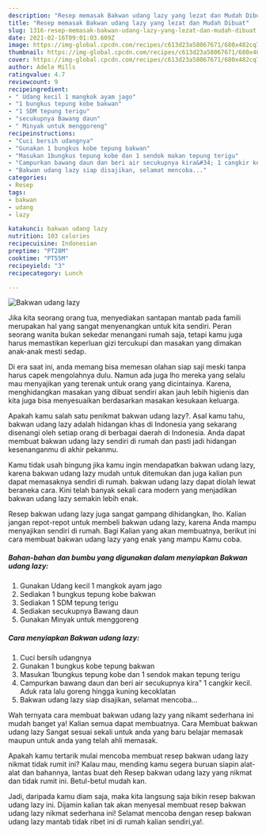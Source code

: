 ```yaml
---
description: "Resep memasak Bakwan udang lazy yang lezat dan Mudah Dibuat"
title: "Resep memasak Bakwan udang lazy yang lezat dan Mudah Dibuat"
slug: 1316-resep-memasak-bakwan-udang-lazy-yang-lezat-dan-mudah-dibuat
date: 2021-02-16T09:01:03.609Z
image: https://img-global.cpcdn.com/recipes/c613d23a58067671/680x482cq70/bakwan-udang-lazy-foto-resep-utama.jpg
thumbnail: https://img-global.cpcdn.com/recipes/c613d23a58067671/680x482cq70/bakwan-udang-lazy-foto-resep-utama.jpg
cover: https://img-global.cpcdn.com/recipes/c613d23a58067671/680x482cq70/bakwan-udang-lazy-foto-resep-utama.jpg
author: Adele Mills
ratingvalue: 4.7
reviewcount: 9
recipeingredient:
- " Udang kecil 1 mangkok ayam jago"
- "1 bungkus tepung kobe bakwan"
- "1 SDM tepung terigu"
- "secukupnya Bawang daun"
- " Minyak untuk menggoreng"
recipeinstructions:
- "Cuci bersih udangnya"
- "Gunakan 1 bungkus kobe tepung bakwan"
- "Masukan 1bungkus tepung kobe dan 1 sendok makan tepung terigu"
- "Campurkan bawang daun dan beri air secukupnya kira&#34; 1 cangkir kecil. Aduk rata lalu goreng hingga kuning kecoklatan"
- "Bakwan udang lazy siap disajikan, selamat mencoba..."
categories:
- Resep
tags:
- bakwan
- udang
- lazy

katakunci: bakwan udang lazy 
nutrition: 103 calories
recipecuisine: Indonesian
preptime: "PT28M"
cooktime: "PT55M"
recipeyield: "3"
recipecategory: Lunch

---
```



![Bakwan udang lazy](https://img-global.cpcdn.com/recipes/c613d23a58067671/680x482cq70/bakwan-udang-lazy-foto-resep-utama.jpg)

Jika kita seorang orang tua, menyediakan santapan mantab pada famili merupakan hal yang sangat menyenangkan untuk kita sendiri. Peran seorang  wanita bukan sekedar menangani rumah saja, tetapi kamu juga harus memastikan keperluan gizi tercukupi dan masakan yang dimakan anak-anak mesti sedap.

Di era  saat ini, anda memang bisa memesan olahan siap saji meski tanpa harus capek mengolahnya dulu. Namun ada juga lho mereka yang selalu mau menyajikan yang terenak untuk orang yang dicintainya. Karena, menghidangkan masakan yang dibuat sendiri akan jauh lebih higienis dan kita juga bisa menyesuaikan berdasarkan masakan kesukaan keluarga. 



Apakah kamu salah satu penikmat bakwan udang lazy?. Asal kamu tahu, bakwan udang lazy adalah hidangan khas di Indonesia yang sekarang disenangi oleh setiap orang di berbagai daerah di Indonesia. Anda dapat membuat bakwan udang lazy sendiri di rumah dan pasti jadi hidangan kesenanganmu di akhir pekanmu.

Kamu tidak usah bingung jika kamu ingin mendapatkan bakwan udang lazy, karena bakwan udang lazy mudah untuk ditemukan dan juga kalian pun dapat memasaknya sendiri di rumah. bakwan udang lazy dapat diolah lewat beraneka cara. Kini telah banyak sekali cara modern yang menjadikan bakwan udang lazy semakin lebih enak.

Resep bakwan udang lazy juga sangat gampang dihidangkan, lho. Kalian jangan repot-repot untuk membeli bakwan udang lazy, karena Anda mampu menyajikan sendiri di rumah. Bagi Kalian yang akan membuatnya, berikut ini cara membuat bakwan udang lazy yang enak yang mampu Kamu coba.

<!--inarticleads1-->

##### Bahan-bahan dan bumbu yang digunakan dalam menyiapkan Bakwan udang lazy:

1. Gunakan  Udang kecil 1 mangkok ayam jago
1. Sediakan 1 bungkus tepung kobe bakwan
1. Sediakan 1 SDM tepung terigu
1. Sediakan secukupnya Bawang daun
1. Gunakan  Minyak untuk menggoreng




<!--inarticleads2-->

##### Cara menyiapkan Bakwan udang lazy:

1. Cuci bersih udangnya
1. Gunakan 1 bungkus kobe tepung bakwan
1. Masukan 1bungkus tepung kobe dan 1 sendok makan tepung terigu
1. Campurkan bawang daun dan beri air secukupnya kira&#34; 1 cangkir kecil. Aduk rata lalu goreng hingga kuning kecoklatan
1. Bakwan udang lazy siap disajikan, selamat mencoba...




Wah ternyata cara membuat bakwan udang lazy yang nikamt sederhana ini mudah banget ya! Kalian semua dapat membuatnya. Cara Membuat bakwan udang lazy Sangat sesuai sekali untuk anda yang baru belajar memasak maupun untuk anda yang telah ahli memasak.

Apakah kamu tertarik mulai mencoba membuat resep bakwan udang lazy nikmat tidak rumit ini? Kalau mau, mending kamu segera buruan siapin alat-alat dan bahannya, lantas buat deh Resep bakwan udang lazy yang nikmat dan tidak rumit ini. Betul-betul mudah kan. 

Jadi, daripada kamu diam saja, maka kita langsung saja bikin resep bakwan udang lazy ini. Dijamin kalian tak akan menyesal membuat resep bakwan udang lazy nikmat sederhana ini! Selamat mencoba dengan resep bakwan udang lazy mantab tidak ribet ini di rumah kalian sendiri,ya!.

